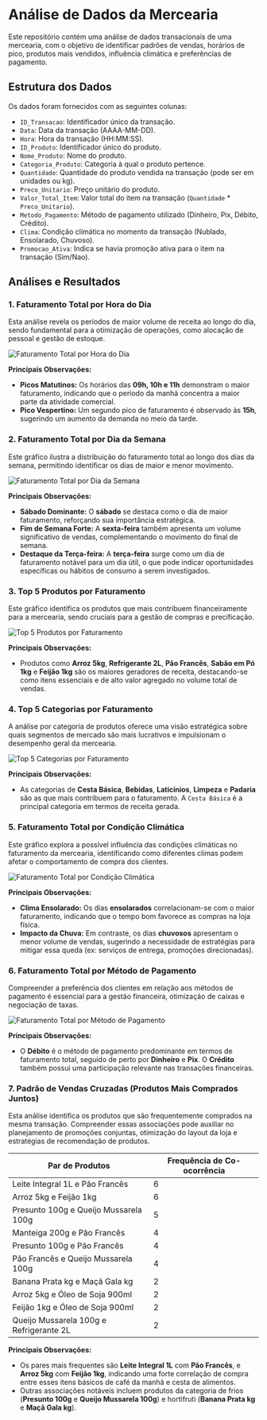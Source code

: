 # Análise de Dados da Mercearia

Este repositório contém uma análise de dados transacionais de uma mercearia, com o objetivo de identificar padrões de vendas, horários de pico, produtos mais vendidos, influência climática e preferências de pagamento.

## Estrutura dos Dados

Os dados foram fornecidos com as seguintes colunas:

- `ID_Transacao`: Identificador único da transação.
- `Data`: Data da transação (AAAA-MM-DD).
- `Hora`: Hora da transação (HH:MM:SS).
- `ID_Produto`: Identificador único do produto.
- `Nome_Produto`: Nome do produto.
- `Categoria_Produto`: Categoria à qual o produto pertence.
- `Quantidade`: Quantidade do produto vendida na transação (pode ser em unidades ou kg).
- `Preco_Unitario`: Preço unitário do produto.
- `Valor_Total_Item`: Valor total do item na transação (`Quantidade` * `Preco_Unitario`).
- `Metodo_Pagamento`: Método de pagamento utilizado (Dinheiro, Pix, Débito, Crédito).
- `Clima`: Condição climática no momento da transação (Nublado, Ensolarado, Chuvoso).
- `Promocao_Ativa`: Indica se havia promoção ativa para o item na transação (Sim/Nao).

## Análises e Resultados

### 1. Faturamento Total por Hora do Dia

Esta análise revela os períodos de maior volume de receita ao longo do dia, sendo fundamental para a otimização de operações, como alocação de pessoal e gestão de estoque.

![Faturamento Total por Hora do Dia](faturamento_dia_hora.png)

**Principais Observações:**
* **Picos Matutinos:** Os horários das **09h, 10h e 11h** demonstram o maior faturamento, indicando que o período da manhã concentra a maior parte da atividade comercial.
* **Pico Vespertino:** Um segundo pico de faturamento é observado às **15h**, sugerindo um aumento da demanda no meio da tarde.

### 2. Faturamento Total por Dia da Semana

Este gráfico ilustra a distribuição do faturamento total ao longo dos dias da semana, permitindo identificar os dias de maior e menor movimento.

![Faturamento Total por Dia da Semana](faturamento_total_dia_semana.png)

**Principais Observações:**
* **Sábado Dominante:** O **sábado** se destaca como o dia de maior faturamento, reforçando sua importância estratégica.
* **Fim de Semana Forte:** A **sexta-feira** também apresenta um volume significativo de vendas, complementando o movimento do final de semana.
* **Destaque da Terça-feira:** A **terça-feira** surge como um dia de faturamento notável para um dia útil, o que pode indicar oportunidades específicas ou hábitos de consumo a serem investigados.

### 3. Top 5 Produtos por Faturamento

Este gráfico identifica os produtos que mais contribuem financeiramente para a mercearia, sendo cruciais para a gestão de compras e precificação.

![Top 5 Produtos por Faturamento](top5_produtos_faturamento.png)

**Principais Observações:**
* Produtos como **Arroz 5kg**, **Refrigerante 2L**, **Pão Francês**, **Sabão em Pó 1kg** e **Feijão 1kg** são os maiores geradores de receita, destacando-se como itens essenciais e de alto valor agregado no volume total de vendas.

### 4. Top 5 Categorias por Faturamento

A análise por categoria de produtos oferece uma visão estratégica sobre quais segmentos de mercado são mais lucrativos e impulsionam o desempenho geral da mercearia.

![Top 5 Categorias por Faturamento](top5_categorias_faturamentop.png)

**Principais Observações:**
* As categorias de **Cesta Básica**, **Bebidas**, **Laticínios**, **Limpeza** e **Padaria** são as que mais contribuem para o faturamento. A `Cesta Básica` é a principal categoria em termos de receita gerada.

### 5. Faturamento Total por Condição Climática

Este gráfico explora a possível influência das condições climáticas no faturamento da mercearia, identificando como diferentes climas podem afetar o comportamento de compra dos clientes.

![Faturamento Total por Condição Climática](faturamento_condicao_clima.png)

**Principais Observações:**
* **Clima Ensolarado:** Os dias **ensolarados** correlacionam-se com o maior faturamento, indicando que o tempo bom favorece as compras na loja física.
* **Impacto da Chuva:** Em contraste, os dias **chuvosos** apresentam o menor volume de vendas, sugerindo a necessidade de estratégias para mitigar essa queda (ex: serviços de entrega, promoções direcionadas).

### 6. Faturamento Total por Método de Pagamento

Compreender a preferência dos clientes em relação aos métodos de pagamento é essencial para a gestão financeira, otimização de caixas e negociação de taxas.

![Faturamento Total por Método de Pagamento](faturamento_meio_pagamento.png)

**Principais Observações:**
* O **Débito** é o método de pagamento predominante em termos de faturamento total, seguido de perto por **Dinheiro** e **Pix**. O **Crédito** também possui uma participação relevante nas transações financeiras.

### 7. Padrão de Vendas Cruzadas (Produtos Mais Comprados Juntos)

Esta análise identifica os produtos que são frequentemente comprados na mesma transação. Compreender essas associações pode auxiliar no planejamento de promoções conjuntas, otimização do layout da loja e estratégias de recomendação de produtos.

| Par de Produtos | Frequência de Co-ocorrência |
|---|---|
| Leite Integral 1L e Pão Francês | 6 |
| Arroz 5kg e Feijão 1kg | 6 |
| Presunto 100g e Queijo Mussarela 100g | 5 |
| Manteiga 200g e Pão Francês | 4 |
| Presunto 100g e Pão Francês | 4 |
| Pão Francês e Queijo Mussarela 100g | 4 |
| Banana Prata kg e Maçã Gala kg | 2 |
| Arroz 5kg e Óleo de Soja 900ml | 2 |
| Feijão 1kg e Óleo de Soja 900ml | 2 |
| Queijo Mussarela 100g e Refrigerante 2L | 2 |

**Principais Observações:**
* Os pares mais frequentes são **Leite Integral 1L** com **Pão Francês**, e **Arroz 5kg** com **Feijão 1kg**, indicando uma forte correlação de compra entre esses itens básicos de café da manhã e cesta de alimentos.
* Outras associações notáveis incluem produtos da categoria de frios (**Presunto 100g** e **Queijo Mussarela 100g**) e hortifruti (**Banana Prata kg** e **Maçã Gala kg**).
